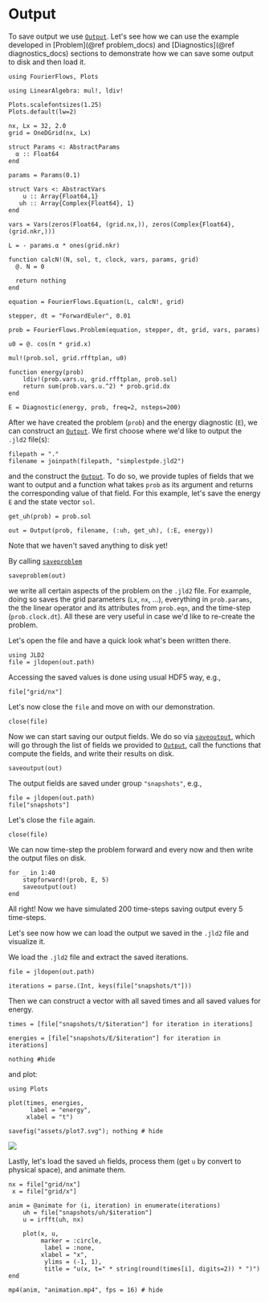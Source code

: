 # Output

To save output we use [`Output`](@ref). Let's see how we can use the example developed
in [Problem](@ref problem_docs) and [Diagnostics](@ref diagnostics_docs) sections to
demonstrate how we can save some output to disk and then load it.

```@setup 4
using FourierFlows, Plots

using LinearAlgebra: mul!, ldiv!

Plots.scalefontsizes(1.25)
Plots.default(lw=2)

nx, Lx = 32, 2.0
grid = OneDGrid(nx, Lx)

struct Params <: AbstractParams
  α :: Float64
end

params = Params(0.1)

struct Vars <: AbstractVars
    u :: Array{Float64,1}
   uh :: Array{Complex{Float64}, 1}
end

vars = Vars(zeros(Float64, (grid.nx,)), zeros(Complex{Float64}, (grid.nkr,)))

L = - params.α * ones(grid.nkr)

function calcN!(N, sol, t, clock, vars, params, grid)
  @. N = 0
  
  return nothing
end

equation = FourierFlows.Equation(L, calcN!, grid)

stepper, dt = "ForwardEuler", 0.01

prob = FourierFlows.Problem(equation, stepper, dt, grid, vars, params)

u0 = @. cos(π * grid.x)

mul!(prob.sol, grid.rfftplan, u0)

function energy(prob)
    ldiv!(prob.vars.u, grid.rfftplan, prob.sol)
    return sum(prob.vars.u.^2) * prob.grid.dx
end

E = Diagnostic(energy, prob, freq=2, nsteps=200)
```

After we have created the problem (`prob`) and the energy diagnostic (`E`), we
can construct an [`Output`](@ref). We first choose where we'd like to output
the `.jld2` file(s):


```@example 4
filepath = "."
filename = joinpath(filepath, "simplestpde.jld2")
```

and the construct the [`Output`](@ref). To do so, we provide tuples of fields
that we want to output and a function what takes `prob` as its argument and
returns the corresponding value of that field. For this example, let's save
the energy `E` and the state vector `sol`.

```@example 4
get_uh(prob) = prob.sol

out = Output(prob, filename, (:uh, get_uh), (:E, energy))
```

Note that we haven't saved anything to disk yet!

By calling [`saveproblem`](@ref)

```@example 4
saveproblem(out)
```

we write all certain aspects of the problem on the `.jld2` file. For example, doing
so saves the grid parameters (`Lx`, `nx`, ...), everything in `prob.params`, the
the linear operator and its attributes from `prob.eqn`, and the time-step (`prob.clock.dt`).
All these are very useful in case we'd like to re-create the problem.

Let's open the file and have a quick look what's been written there.

```@example 4
using JLD2
file = jldopen(out.path)
```

Accessing the saved values is done using usual HDF5 way, e.g.,

```@example 4
file["grid/nx"]
```

Let's now close the `file` and move on with our demonstration.

```@example 4
close(file)
```

Now we can start saving our output fields. We do so via [`saveoutput`](@ref), which
will go through the list of fields we provided to [`Output`](@ref), call the functions
that compute the fields, and write their results on disk.

```@example 4
saveoutput(out)
```

The output fields are saved under group `"snapshots"`, e.g.,

```@example 4
file = jldopen(out.path)
file["snapshots"]
```

Let's close the `file` again.

```@example 4
close(file)
```

We can now time-step the problem forward and every now and then write the output files
on disk.

```@example 4
for _ in 1:40
    stepforward!(prob, E, 5)
    saveoutput(out)
end
```

All right! Now we have simulated 200 time-steps saving output every 5 time-steps.

Let's see now how we can load the output we saved in the `.jld2` file and visualize it.

We load the `.jld2` file and extract the saved iterations.

```@example 4
file = jldopen(out.path)

iterations = parse.(Int, keys(file["snapshots/t"]))
```

Then we can construct a vector with all saved times and all saved values for energy.

```@example 4
times = [file["snapshots/t/$iteration"] for iteration in iterations]

energies = [file["snapshots/E/$iteration"] for iteration in iterations]

nothing #hide
```

and plot:

```@example 4
using Plots

plot(times, energies,
      label = "energy",
     xlabel = "t")

savefig("assets/plot7.svg"); nothing # hide
```

![](assets/plot7.svg)

Lastly, let's load the saved `uh` fields, process them (get `u` by convert to physical space),
and animate them.

```@example 4
nx = file["grid/nx"]
 x = file["grid/x"]

anim = @animate for (i, iteration) in enumerate(iterations)
    uh = file["snapshots/uh/$iteration"]
    u = irfft(uh, nx)

    plot(x, u,
         marker = :circle,
          label = :none,
         xlabel = "x",
          ylims = (-1, 1),
          title = "u(x, t=" * string(round(times[i], digits=2)) * ")")
end

mp4(anim, "animation.mp4", fps = 16) # hide
```
